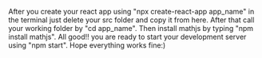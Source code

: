 After you create your react app using "npx create-react-app app_name" in the terminal just delete your src folder and copy it from here.
After that call your working folder by "cd app_name".
Then install mathjs by typing "npm install mathjs".
All good!! you are ready to start your development server using "npm start".
Hope everything works fine:)
